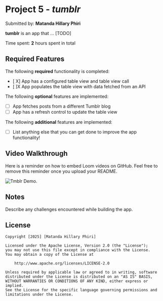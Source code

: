 # Project 5 - *tumblr*

Submitted by: **Matanda Hillary Phiri**

**tumblr** is an app that ... [TODO] 

Time spent: **2** hours spent in total

## Required Features

The following **required** functionality is completed:

- [ X] App has a configured table view and table view call
- [ ]X App populates the table view with data fetched from an API


The following **optional** features are implemented:

- [ ] App fetches posts from a different Tumblr blog
- [ ] App has a refresh control to update the table view

The following **additional** features are implemented:

- [ ] List anything else that you can get done to improve the app functionality!

## Video Walkthrough

Here is a reminder on how to embed Loom videos on GitHub. Feel free to remove this reminder once you upload your README. 

![Tmblr Demo](tmblr.gif).

## Notes

Describe any challenges encountered while building the app.

## License

    Copyright [2025] [Matanda Hillary Phiri]

    Licensed under the Apache License, Version 2.0 (the "License");
    you may not use this file except in compliance with the License.
    You may obtain a copy of the License at

        http://www.apache.org/licenses/LICENSE-2.0

    Unless required by applicable law or agreed to in writing, software
    distributed under the License is distributed on an "AS IS" BASIS,
    WITHOUT WARRANTIES OR CONDITIONS OF ANY KIND, either express or implied.
    See the License for the specific language governing permissions and
    limitations under the License.
